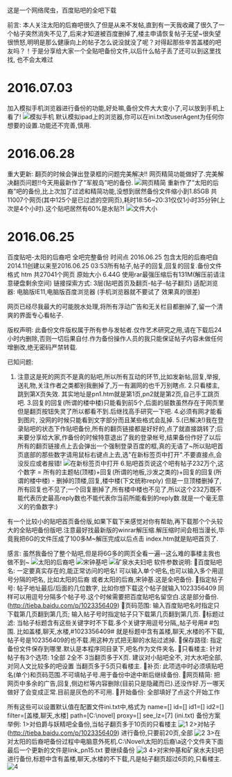 这是一个网络爬虫，百度贴吧的全吧下载

前言: 本人关注太阳的后裔吧很久了但是从来不发帖,直到有一天我收藏了很久了一个帖子突然消失不见了,后来才知道被百度删掉了,楼主申请恢复帖子无望~很失望很愤怒,明明是那么健康向上的帖子怎么说没就没了呢？对得起那些辛苦盖楼的吧友吗？！于是分享给大家一个全贴吧备份文件,以后什么帖子丢了还可以到这里找找, 也不会太难过

# 2016.07.03
加入模拟手机浏览器进行备份的功能,好处嘛,备份文件大大变小了,可以放到手机上看了!
![模拟手机](img/01.png)
默认模拟ipad上的浏览器,你可以在ini.txt改userAgent为任何你想要的设置.功能还不完善,慎用.

# 2016.06.28  
重大更新: 翻页的时候会弹出登录框的问题完美解决!!
网页精简功能做好了.完美解决翻页问题!!今天用最新作了”军舰岛”吧的备份.
![网页精简](img/02.png)
重新作了”太阳的后裔”吧的备份,比上次加了过滤和精简功能,没想到居然备份文件缩小到1.85GB 共11007个网页(其中125个是已过滤的空网页),耗时18:56~20:31仅仅1小时35分钟(上次是4个小时).这个贴吧居然有60%是水贴?!
![文件大小](img/03.png)
# 2016.06.25
百度贴吧-太阳的后裔吧 全吧完整备份 时间点 2016.06.25 
包含太阳的后裔吧自2014.11创建以来至2016.06.25 03:53所有帖子,帖子的回复,回复的回复.备份文件格式 htm 共27041个网页 原始大小 6.44G  使用rar最强压缩后有131M(解压前请注意硬盘剩余空间)
链接探索方式: 3层(贴吧首页及翻页-帖子-帖子翻页)
适配浏览器: 电脑版IE11,电脑版百度浏览器 (手机浏览器就不要试了 效果真的很差) 

网页已经尽我最大的可能脱水处理,将所有浮动广告和无关栏目都删掉了,留一个清爽的界面专心看帖子.

版权声明: 此备份文件版权属于所有参与发帖者.仅作艺术研究之用,请在下载后24小时内删除,否则一切后果自付.作为备份操作人员的我只能保证帖子内容未做任何增删改,绝无密码严禁转载.

已知问题:
1. 注意这是死的网页不是真的贴吧,所以所有互动的环节,比如发新帖,回复,举报,送礼物,关注作者之类都别我删掉了,万一有漏网的也千万别瞎点.
2.只看楼主,跳到第X页失效. 其实地址是pn1.htm就是第1页,pn2就是第2页,自己手工跳页吧.
3.回复的回复(所谓的楼中楼)只能看到前5个,后面的层数虽然存在于网页里但是翻页按钮失灵了所以都看不到.后继找高手研究一下吧.
4.必须有网才能看到图片, 没网的时候只能看到文字部分而且某些格式会乱掉.
5.(已解决!)我在登录贴吧的状态下作贴吧备份,所有的翻页链接都是好好的,点了就直接跳转了;后来要分享给大家,作备份的时候特意退出了我的登录帐号,结果备份作好了以后所有的翻页链接点上去会弹出一个强制登录百度的框,真的无语了~所以贴吧首页底部的那些数字请用鼠标右键点上去,选"在新标签页中打开".不要直接点,会没反应或者报错!
![在新标签页中打开](img/04.png)
6.贴吧首页说这个吧有帖子232万个,这个数字 = 所有的主题帖(顶楼)+回复(所谓的地板,沙发之类的)+回复的回复(所谓的楼中楼) - 删掉的顶楼,回复,楼中楼(下文统称reply)
  但是一旦顶楼删掉了,所有回复也不见了;一个回复删掉了,所有楼中楼也不见了,所以这个232万既不能代表历史最高reply数也不能代表你当前所能看到的reply数.就是一个毫无意义的钓鱼数字:)

有一个比较小的贴吧首页备份版,如果下载下来感觉对你有帮助,再下载那个个头较大的全贴吧备份版吧.注意最好找最新版的winrar解压缩.解压缩时间会相当漫长,毕竟我把6G的文件压成了100多M~解压完成以后点击 index.htm就是贴吧首页了.

感言: 虽然我备份了整个贴吧,但是将6G多的网页全看一遍--这么难的事楼主我也做不到~
![太阳的后裔吧](img/05.png)
![宋钟基吧](img/06.png)
![矿泉水夫妇吧](img/07.png)
软件参数说明:
百度贴吧名: 一定要真实存在的,能正常访问的吧名! 可以输入单个吧名,也可以输入多个用逗号分隔的吧名, 比如太阳的后裔 或者太阳的后裔,宋钟基.这是全吧备份.
指定帖子号: 帖子地址最后/后面的几位数字, 比如你想下载这个帖子就输入1023356409  同样可以用逗号分隔多个帖子号.这个时候需要把百度贴吧名留空白.这是部分备份.(http://tieba.baidu.com/p/1023356409)
页码范围: 输入百度贴吧名时指定只下载第几页翻到第几页; 输入帖子号时指定帖子只下载第几页翻到第几页.
标题过滤: 当帖子标题含有这些关键字时不下载.多个关键字用逗号分隔,,帖子号用#  #包围. 比如盖楼,聊天,水楼,#1023356409# 就是标题中含有盖楼,聊天,水楼的不下载,帖子号是102356409的也不载.用这种方式把无聊的水贴过滤掉.
保存路径: 指定备份文件保存到哪里.默认是本程序同目录下,吧名作为文件夹名.
只看楼主: 针对帖子有3个选项: 1全部 2全不 3当翻页多于X页. 建议对小贴吧全不, 对大水吧全部,对同人文比较多的吧设置 当翻页多于5页只看楼主.
补页: 此项选中时必须填贴吧名(单个)和页码范围.不可填帖子号.用于备份中途中断后继续备份.
网页精简: 把网页中多余的广告,回复,侧边栏等内容删除(目前只是隐藏而已).还没作好.万一哪天做好了会变成正常.目前是灰色的不可用.
开始备份: 全部填好了点这个开始工作

所有这些可以设置默认值在配置文件ini.txt中,格式为
name=[]
id=[]
id1=[]
id2=[]
filter=[盖楼,聊天,水楼]
path=[C:\novel\]
proxy=[]
see_lz=[7] 
(ini.txt)
备份方案举例:
1>对伯爵与妖精吧全备份,当帖子翻页多于10页的只看楼主
![1](img/09.png)
2>对帖子(http://tieba.baidu.com/p/1023356409) 进行备份,只要前20页,全部
![2](img/10.png)
3>在对太阳的后裔吧备份过程中电脑意外死机.C:\Novel\太阳的后裔\a这个文件夹下面最后一个更新的文件是link_pn15.txt 要继续备份
![3](img/11.png)
4>对宋仲基和矿泉水夫妇吧进行备份,标题中含有盖楼,聊天,水楼的不下载,凡是帖子翻页超过6页的,只看楼主.
![4](img/12.png)




